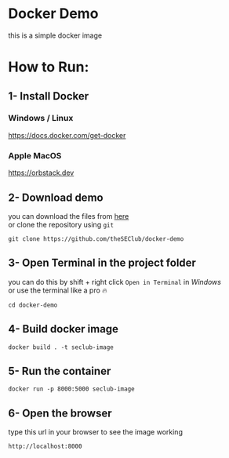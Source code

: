 # Docker Demo
this is a simple docker image

# How to Run:
## 1- Install Docker
### Windows / Linux
https://docs.docker.com/get-docker

### Apple MacOS
https://orbstack.dev


## 2- Download demo
you can download the files from [here](https://github.com/theSEClub/docker-demo/archive/refs/heads/main.zip)\
or clone the repository using `git`
```
git clone https://github.com/theSEClub/docker-demo
```


## 3- Open Terminal in the project folder
you can do this by shift + right click `Open in Terminal` in *Windows*\
or use the terminal like a pro 🔥
```
cd docker-demo
```


## 4- Build docker image
```
docker build . -t seclub-image
```


## 5- Run the container
```
docker run -p 8000:5000 seclub-image
```


## 6- Open the browser
type this url in your browser to see the image working
```
http://localhost:8000
```
